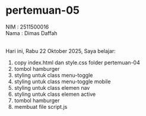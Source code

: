 # pertemuan-05
NIM  : 2511500016<br>
Nama  : Dimas Daffah<br><br>

Hari ini, Rabu 22 Oktober 2025, Saya belajar:
<ol>
<li>copy index.html dan style.css folder pertemuan-04</li>
<li>tombol hamburger</li>
<li>styling untuk class menu-toggle</li>
<li>styling untuk class menu-toggle mobile</li>
<li>styling untuk class elemen nav</li>
<li>styling untuk class elemen active</li>
<li>tombol hamburger</li>
<li>membuat file script.js</li>
</ol>
